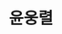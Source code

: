 ---
layout: hubs
key: Q482900
title: 윤웅렬
name: 윤웅렬
image: http://commons.wikimedia.org/wiki/Special:FilePath/Yun%20Ung-ryeol%201880.jpg
description: 조선 말기의 무신
score: 0.004628509707072014
degree: 4
---